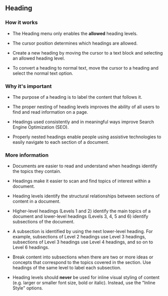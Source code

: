## Heading

### How it works
* The Heading menu only enables the **allowed** heading levels.

* The cursor position determines which headings are allowed.

* Create a new heading by moving the cursor to a text block and selecting an allowed heading level.

* To convert a heading to normal text, move the cursor to a heading and select the normal text option.

### Why it's important
* The purpose of a heading is to label the content that follows it.

* The proper nesting of heading levels improves the ability of all users to find and read information on a page.

* Headings used consistently and in meaningful ways improve Search Engine Optimization (SEO).

* Properly nested headings enable people using assistive technologies to easily navigate to each section of a document.

### More information
* Documents are easier to read and understand when headings identify the topics they contain.

* Headings make it easier to scan and find topics of interest within a document.

* Heading levels identify the structural relationships between sections of content in a document.

* Higher-level headings (Levels 1 and 2) identify the main topics of a document and lower-level headings (Levels 3, 4, 5 and 6) identify subsections of the document.

* A subsection is identified by using the next lower-level heading. For example, subsections of Level 2 headings use Level 3 headings, subsections of Level 3 headings use Level 4 headings, and so on to Level 6 headings.

* Break content into subsections when there are two or more ideas or concepts that correspond to the topics covered in the section. Use headings of the same level to label each subsection.

* Heading levels should **never** be used for inline visual styling of content (e.g. larger or smaller font size, bold or italic). Instead, use the "Inline Style" options.
